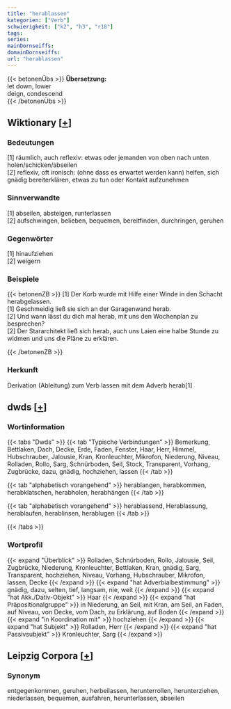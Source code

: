 ```yaml
---
title: "herablassen"
kategorien: ["Verb"]
schwierigkeit: ["k2", "h3", "r18"]
tags:
series:
mainDornseiffs:
domainDornseiffs:
url: "herablassen"
---
```


{{< betonenÜbs >}}
**Übersetzung:**  
let down, lower  
deign, condescend  
{{< /betonenÜbs >}}

## Wiktionary [[+](https://de.wiktionary.org/wiki/herablassen)]

### Bedeutungen
[1] räumlich, auch reflexiv: etwas oder jemanden von oben nach unten holen/schicken/abseilen  
[2] reflexiv, oft ironisch: (ohne dass es erwartet werden kann) helfen, sich gnädig bereiterklären, etwas zu tun oder Kontakt aufzunehmen  

### Sinnverwandte
[1] abseilen, absteigen, runterlassen  
[2] aufschwingen, belieben, bequemen, bereitfinden, durchringen, geruhen  

### Gegenwörter
[1] hinaufziehen  
[2] weigern  

### Beispiele
{{< betonenZB >}}
[1] Der Korb wurde mit Hilfe einer Winde in den Schacht herabgelassen.  
[1] Geschmeidig ließ sie sich an der Garagenwand herab.  
[2] Und wann lässt du dich mal herab, mit uns den Wochenplan zu besprechen?  
[2] Der Stararchitekt ließ sich herab, auch uns Laien eine halbe Stunde zu widmen und uns die Pläne zu erklären.  

{{< /betonenZB >}}
### Herkunft
Derivation (Ableitung) zum Verb lassen mit dem Adverb herab[1]  



## dwds [[+](https://www.dwds.de/wb/herablassen)]

### Wortinformation
{{< tabs "Dwds" >}}
{{< tab "Typische Verbindungen" >}}
Bemerkung, Bettlaken, Dach, Decke, Erde, Faden, Fenster, Haar, Herr, Himmel, Hubschrauber, Jalousie, Kran, Kronleuchter, Mikrofon, Niederung, Niveau, Rolladen, Rollo, Sarg, Schnürboden, Seil, Stock, Transparent, Vorhang, Zugbrücke, dazu, gnädig, hochziehen, lassen
{{< /tab >}}

{{< tab "alphabetisch vorangehend" >}}
herablangen, herabkommen, herabklatschen, herabholen, herabhängen
{{< /tab >}}

{{< tab "alphabetisch vorangehend" >}}
herablassend, Herablassung, herablaufen, herablinsen, herablugen
{{< /tab >}}

{{< /tabs >}}

### Wortprofil
{{< expand "Überblick" >}} Rolladen, Schnürboden, Rollo, Jalousie, Seil, Zugbrücke, Niederung, Kronleuchter, Bettlaken, Kran, gnädig, Sarg, Transparent, hochziehen, Niveau, Vorhang, Hubschrauber, Mikrofon, lassen, Decke {{< /expand >}}
{{< expand "hat Adverbialbestimmung" >}} gnädig, dazu, selten, tief, langsam, nie, weit {{< /expand >}}
{{< expand "hat Akk./Dativ-Objekt" >}} Haar {{< /expand >}}
{{< expand "hat Präpositionalgruppe" >}} in Niederung, an Seil, mit Kran, am Seil, an Faden, auf Niveau, von Decke, vom Dach, zu Erklärung, auf Boden {{< /expand >}}
{{< expand "in Koordination mit" >}} hochziehen {{< /expand >}}
{{< expand "hat Subjekt" >}} Rolladen, Herr {{< /expand >}}
{{< expand "hat Passivsubjekt" >}} Kronleuchter, Sarg {{< /expand >}}

## Leipzig Corpora [[+](https://corpora.uni-leipzig.de/en/res?word=herablassen&corpusId=deu_newscrawl-public_2018)]


### Synonym
entgegenkommen, geruhen, herbeilassen, herunterrollen, herunterziehen, niederlassen, bequemen, ausfahren, herunterlassen, abseilen


